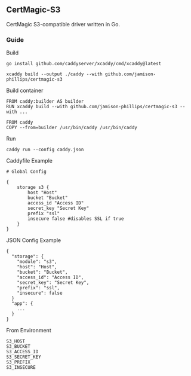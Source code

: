 ## CertMagic-S3

CertMagic S3-compatible driver written in Go.

### Guide

Build

    go install github.com/caddyserver/xcaddy/cmd/xcaddy@latest

    xcaddy build --output ./caddy --with github.com/jamison-phillips/certmagic-s3

Build container

    FROM caddy:builder AS builder
    RUN xcaddy build --with github.com/jamison-phillips/certmagic-s3 --with ...

    FROM caddy
    COPY --from=builder /usr/bin/caddy /usr/bin/caddy

Run

    caddy run --config caddy.json

Caddyfile Example

    # Global Config

    {
        storage s3 {
            host "Host"
            bucket "Bucket"
            access_id "Access ID"
            secret_key "Secret Key"
            prefix "ssl"
            insecure false #disables SSL if true
        }
    }

JSON Config Example

    {
      "storage": {
        "module": "s3",
        "host": "Host",
        "bucket": "Bucket",
        "access_id": "Access ID",
        "secret_key": "Secret Key",
        "prefix": "ssl",
        "insecure": false
      }
      "app": {
        ...
      }
    }

From Environment

    S3_HOST
    S3_BUCKET
    S3_ACCESS_ID
    S3_SECRET_KEY
    S3_PREFIX
    S3_INSECURE

